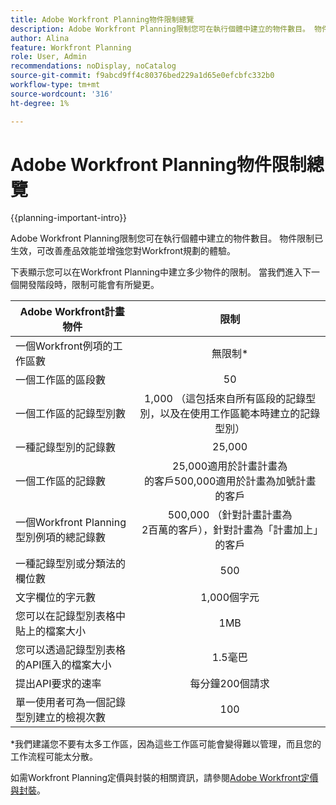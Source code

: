 ```yaml
---
title: Adobe Workfront Planning物件限制總覽
description: Adobe Workfront Planning限制您可在執行個體中建立的物件數目。 物件限制已生效，可改善產品效能並增強您對Workfront規劃的體驗。
author: Alina
feature: Workfront Planning
role: User, Admin
recommendations: noDisplay, noCatalog
source-git-commit: f9abcd9ff4c80376bed229a1d65e0efcbfc332b0
workflow-type: tm+mt
source-wordcount: '316'
ht-degree: 1%

---
```



<!--check the workfront.com/plans article linked below to see if there is content in there about Planning - after August 28, 2024-->

# Adobe Workfront Planning物件限制總覽

{{planning-important-intro}}


Adobe Workfront Planning限制您可在執行個體中建立的物件數目。 物件限制已生效，可改善產品效能並增強您對Workfront規劃的體驗。

下表顯示您可以在Workfront Planning中建立多少物件的限制。 當我們進入下一個開發階段時，限制可能會有所變更。

| Adobe Workfront計畫物件 | 限制 |
|-------------------------------------------------------------------------------|:---------------------------------------------------------------------------------------------------------------:|
| 一個Workfront例項的工作區數 | 無限制* |
| 一個工作區的區段數 | 50 |
| 一個工作區的記錄型別數 | 1,000 （這包括來自所有區段的記錄型別，以及在使用工作區範本時建立的記錄型別） |
| 一種記錄型別的記錄數 | 25,000 |
| 一個工作區的記錄數 | 25,000適用於計畫計畫為<br>的客戶500,000適用於計畫為加號計畫的客戶 |
| 一個Workfront Planning型別例項的總記錄數 | 500,000 （針對計畫計畫為<br>2百萬的客戶），針對計畫為「計畫加上」的客戶 |
| 一種記錄型別或分類法的欄位數 | 500 |
| 文字欄位的字元數 | 1,000個字元 |
| 您可以在記錄型別表格中貼上的檔案大小 | 1MB |
| 您可以透過記錄型別表格的API匯入的檔案大小 | 1.5毫巴 |
| 提出API要求的速率 | 每分鐘200個請求 |
| 單一使用者可為一個記錄型別建立的檢視次數 | 100 |

*我們建議您不要有太多工作區，因為這些工作區可能會變得難以管理，而且您的工作流程可能太分散。

如需Workfront Planning定價與封裝的相關資訊，請參閱[Adobe Workfront定價與封裝](https://business.adobe.com/products/workfront/pricing.html)。

<!--
****************KEEP THIS COMMENTED OUT:
| Size of CSV of Excel file you can import** | 5MB |
**This functionality has been temporarily removed and it will be available at a later date.**********************
-->


<!--OLD limitations (before GA:)

|       Adobe Workfront Planning  object                                                          |                                                        Limit                                                    |
|-------------------------------------------------------------------------------|:---------------------------------------------------------------------------------------------------------------:|
|     Number of Workspaces for one Workfront instance                                      |   1,000                                                                                                         |
|     Number of sections for one workspace                                      |   50                                                                                                         |
|     Number of Record Types for one workspace                                            |   1,000 (this includes record types from all sections and those that are created when using a workspace template)  |
|     Number of records for one record type                                               |   50,000                                                                                                        |
|     Number of fields for one record type or taxonomy                            |   500                                                                                                           |
|     Number of characters for a text field                                                               |   1,000 characters                                                                                              |
|     Size of file that you can paste in a record type table                    |   1MB                                                                                                           |
|     Size of file that you can import through the API for a record type table  |   1.5MB                                                                                                         |
|     The rate at which API requests can be made                                    |   200 requests per minute                                                                                       |
| Number of views one user can create for one record type | 100 |

-->
<!--| Size of CSV of Excel file you can import* | 5MB |-->

<!--[!IMPORTANT]
>
>*This functionality has been temporarily removed and it will be available at a later date.-->

